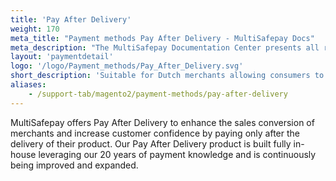 ```yaml
---
title: 'Pay After Delivery'
weight: 170
meta_title: "Payment methods Pay After Delivery - MultiSafepay Docs"
meta_description: "The MultiSafepay Documentation Center presents all relevant information about our Plugins and API. You can also find support pages for Payment Methods, Tools and General Questions as well as the contact details of our Support and Integration Teams."
layout: 'paymentdetail'
logo: '/logo/Payment_methods/Pay_After_Delivery.svg' 
short_description: 'Suitable for Dutch merchants allowing consumers to pay after they have received their order.'
aliases:
    - /support-tab/magento2/payment-methods/pay-after-delivery
---
```


MultiSafepay offers Pay After Delivery to enhance the sales conversion of merchants and increase customer confidence by paying only after the delivery of their product. Our Pay After Delivery product is built fully in-house leveraging our 20 years of payment knowledge and is continuously being improved and expanded.
